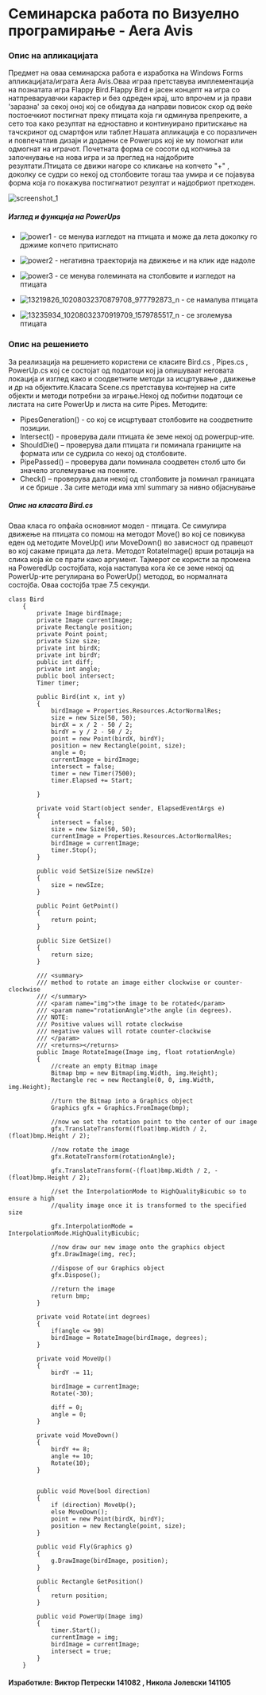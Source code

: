 # Семинарска работа по Визуелно програмирање - Aera Avis

### Опис на апликацијата

Предмет на оваа семинарска работа е изработка на Windows Forms апликацијата/играта Aera Avis.Оваа играа претставува имплементација на познатата игра Flappy Bird.Flappy Bird e јасен концепт на игра со натпреваруавчки карактер и без одреден крај, што впрочем и ја прави 'заразна' за секој оној кој се обидува да направи повисок скор од веќе постоечкиот постигнат преку птицата која ги одминува препреките, а сето тоа како резултат на едноставно и континуирано притискање на тачскринот од смартфон или таблет.Нашата апликација е со поразличен и повпечатлив дизајн и додаени се Powerups кој ќе му помогнат или одмогнат на играчот.
Почетната форма се сосоти од копчиња за започнување на нова игра и за преглед на најдобрите резултати.Птицата се движи нагоре со кликање на копчето "+" , доколку се судри со некој од столбовите тогаш таа умира и се појавува форма која го покажува
постигнатиот резултат и најдобриот претходен.

![screenshot_1](https://cloud.githubusercontent.com/assets/19243784/15275658/e2e7f192-1ad1-11e6-81ee-71c3111da0a3.png)

##### Изглед и функција на PowerUps

* ![power1](https://cloud.githubusercontent.com/assets/19243784/15275702/32c26cbe-1ad3-11e6-955c-4c12cba0112a.png) - се менува изгледот на птицата и може да лета доколку го држиме копчето притиснато

* ![power2](https://cloud.githubusercontent.com/assets/19243784/15275712/6b08683a-1ad3-11e6-9f46-0c1c71a79c32.png) - негативна траекторија на движење и на клик иде надоле

* ![power3](https://cloud.githubusercontent.com/assets/19243784/15275738/283453a6-1ad4-11e6-8b6c-aac851bbb974.png) - се менува големината на столбовите и изгледот на птицата

* ![13219826_10208032370879708_977792873_n](https://cloud.githubusercontent.com/assets/19243784/15275835/8cdf1d98-1ad6-11e6-90fb-ac88b1cbccd4.png) - се намалува птицата

* ![13235934_10208032370919709_1579785517_n](https://cloud.githubusercontent.com/assets/19243784/15275836/8e22f56c-1ad6-11e6-9dbe-6466c71e4a4e.png) - се зголемува птицата

### Опис на решението
За реализација на решението користени се класите Bird.cs , Pipes.cs , PowerUp.cs кој се состојат од 
податоци кој ја опишуваат неговата локација и изглед како и соодветните методи за исцртување , движење и др на објектите.Класата Scene.cs претставува контејнер на сите  објекти и методи потребни за играње.Некој од побитни податоци се листата на сите PowerUp  и листа на сите Pipes.
Методите:
* PipesGeneration() - со кој се исцртуваат столбовите на соодветните позиции.
* Intersect() - проверува дали птицата ќе земе некој од powerpup-ите.
* ShouldDie() – проверува дали птицата ги поминала границите на формата или се судрила со некој од столбовите.
* PipePassed() – проверува дали поминала соодветен столб што би значело зголемување на поените.
* Check() – проверува дали некој од столбовите ја поминал границата и се брише .
За сите методи има xml summary за нивно објаснување

##### Опис на класата Bird.cs
Оваа класа го опфаќа основниот модел - птицата. Се симулира движење на птицата со помош на методот Move() во кој се повикува еден од методите MoveUp() или MoveDown() во зависност од правецот во кој сакаме прицата да лета.
Методот RotateImage() врши ротација на слика која ќе се прати како аргумент.
Тајмерот се користи за промена на PoweredUp состојбата, која настапува кога ќе се земе некој од PowerUp-ите регулирана во PowerUp() методод, во нормалната состојба. Оваа состојба трае 7.5 секунди.

```
class Bird
    {
        private Image birdImage;
        private Image currentImage;
        private Rectangle position;
        private Point point;
        private Size size;
        private int birdX;
        private int birdY;
        public int diff;
        private int angle;
        public bool intersect;
        Timer timer;

        public Bird(int x, int y)
        {
            birdImage = Properties.Resources.ActorNormalRes;
            size = new Size(50, 50);
            birdX = x / 2 - 50 / 2;
            birdY = y / 2 - 50 / 2;
            point = new Point(birdX, birdY);
            position = new Rectangle(point, size);
            angle = 0;
            currentImage = birdImage;
            intersect = false;
            timer = new Timer(7500);
            timer.Elapsed += Start;

        }

        private void Start(object sender, ElapsedEventArgs e)
        {
            intersect = false;
            size = new Size(50, 50);
            currentImage = Properties.Resources.ActorNormalRes;
            birdImage = currentImage;
            timer.Stop();
        }

        public void SetSize(Size newSIze)
        {
            size = newSIze;
        }

        public Point GetPoint()
        {
            return point;
        }

        public Size GetSize()
        {
            return size;
        }

        /// <summary>
        /// method to rotate an image either clockwise or counter-clockwise
        /// </summary>
        /// <param name="img">the image to be rotated</param>
        /// <param name="rotationAngle">the angle (in degrees).
        /// NOTE: 
        /// Positive values will rotate clockwise
        /// negative values will rotate counter-clockwise
        /// </param>
        /// <returns></returns>
        public Image RotateImage(Image img, float rotationAngle)
        {
            //create an empty Bitmap image
            Bitmap bmp = new Bitmap(img.Width, img.Height);
            Rectangle rec = new Rectangle(0, 0, img.Width, img.Height);

            //turn the Bitmap into a Graphics object
            Graphics gfx = Graphics.FromImage(bmp);

            //now we set the rotation point to the center of our image
            gfx.TranslateTransform((float)bmp.Width / 2, (float)bmp.Height / 2);

            //now rotate the image
            gfx.RotateTransform(rotationAngle);

            gfx.TranslateTransform(-(float)bmp.Width / 2, -(float)bmp.Height / 2);

            //set the InterpolationMode to HighQualityBicubic so to ensure a high
            //quality image once it is transformed to the specified size

            gfx.InterpolationMode = InterpolationMode.HighQualityBicubic;

            //now draw our new image onto the graphics object
            gfx.DrawImage(img, rec);

            //dispose of our Graphics object
            gfx.Dispose();

            //return the image
            return bmp;
        }

        private void Rotate(int degrees)
        {
            if(angle <= 90)
            birdImage = RotateImage(birdImage, degrees);
        }

        private void MoveUp()
        {
            birdY -= 11;

            birdImage = currentImage;
            Rotate(-30);

            diff = 0;
            angle = 0;
        }

        private void MoveDown()
        {
            birdY += 8;
            angle += 10;
            Rotate(10);
        }

       
        public void Move(bool direction)
        {
            if (direction) MoveUp();
            else MoveDown();
            point = new Point(birdX, birdY);
            position = new Rectangle(point, size);
        }

        public void Fly(Graphics g)
        {
            g.DrawImage(birdImage, position);
        }

        public Rectangle GetPosition()
        {
            return position;
        }

        public void PowerUp(Image img)
        {
            timer.Start();
            currentImage = img;
            birdImage = currentImage;
            intersect = true;
        }         
    }
 ```
#### Изработиле: Виктор Петрески 141082 , Никола Јолевски 141105
